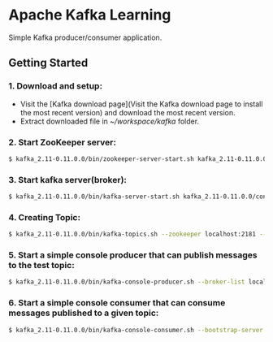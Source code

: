 # Apache Kafka Learning

Simple Kafka producer/consumer application.

## Getting Started

### 1. Download and setup:
  * Visit the [Kafka download page](Visit the Kafka download page to install the most recent version) and download the most recent version.
  * Extract downloaded file in *~/workspace/kafka* folder.

### 2. Start ZooKeeper server:

  ```sh
  $ kafka_2.11-0.11.0.0/bin/zookeeper-server-start.sh kafka_2.11-0.11.0.0/config/zookeeper.properties
  ```
### 3. Start kafka server(broker):

  ```sh
  $ kafka_2.11-0.11.0.0/bin/kafka-server-start.sh kafka_2.11-0.11.0.0/config/server.properties
  ```

### 4. Creating Topic:
  ```sh
  $ kafka_2.11-0.11.0.0/bin/kafka-topics.sh --zookeeper localhost:2181 --create --topic MyFirstTopic --partitions 2 --replication-factor 1
  ```

### 5. Start a simple console producer that can publish messages to the test topic:
  ```sh
  $ kafka_2.11-0.11.0.0/bin/kafka-console-producer.sh --broker-list localhost:9092 --topic MyFirstTopic
  ```

### 6. Start a simple console consumer that can consume messages published to a given topic:
  ```sh
  $ kafka_2.11-0.11.0.0/bin/kafka-console-consumer.sh --bootstrap-server localhost:9092 --topic MyFirstTopic #--from-beginning
  ```
